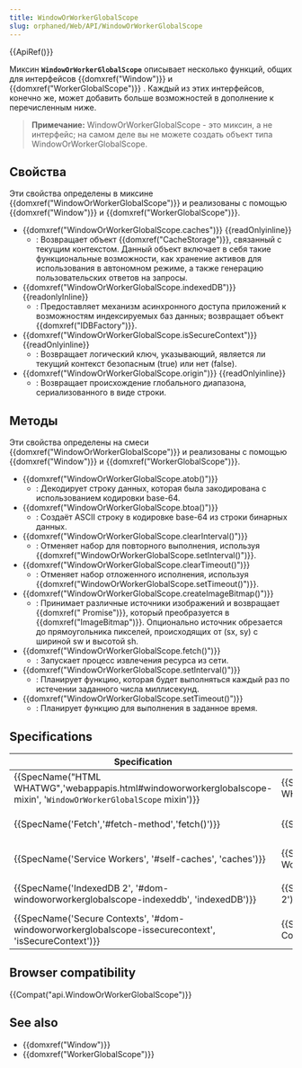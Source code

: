 ```yaml
---
title: WindowOrWorkerGlobalScope
slug: orphaned/Web/API/WindowOrWorkerGlobalScope
---
```


{{ApiRef()}}

Миксин **`WindowOrWorkerGlobalScope`** описывает несколько функций, общих для интерфейсов {{domxref("Window")}} и {{domxref("WorkerGlobalScope")}} . Каждый из этих интерфейсов, конечно же, может добавить больше возможностей в дополнение к перечисленным ниже.

> **Примечание:** WindowOrWorkerGlobalScope - это миксин, а не интерфейс; на самом деле вы не можете создать объект типа WindowOrWorkerGlobalScope.

## Свойства

Эти свойства определены в миксине {{domxref("WindowOrWorkerGlobalScope")}} и реализованы с помощью {{domxref("Window")}} и {{domxref("WorkerGlobalScope")}}.

- {{domxref("WindowOrWorkerGlobalScope.caches")}} {{readOnlyinline}}
  - : Возвращает объект {{domxref("CacheStorage")}}, связанный с текущим контекстом. Данный объект включает в себя такие функциональные возможности, как хранение активов для использования в автономном режиме, а также генерацию пользовательских ответов на запросы.
- {{domxref("WindowOrWorkerGlobalScope.indexedDB")}} {{readonlyInline}}
  - : Предоставляет механизм асинхронного доступа приложений к возможностям индексируемых баз данных; возвращает объект {{domxref("IDBFactory")}}.
- {{domxref("WindowOrWorkerGlobalScope.isSecureContext")}} {{readOnlyinline}}
  - : Возвращает логический ключ, указывающий, является ли текущий контекст безопасным (true) или нет (false).
- {{domxref("WindowOrWorkerGlobalScope.origin")}} {{readOnlyinline}}
  - : Возвращает происхождение глобального диапазона, сериализованного в виде строки.

## Методы

Эти свойства определены на смеси {{domxref("WindowOrWorkerGlobalScope")}} и реализованы с помощью {{domxref("Window")}} и {{domxref("WorkerGlobalScope")}}.

- {{domxref("WindowOrWorkerGlobalScope.atob()")}}
  - : Декодирует строку данных, которая была закодирована с использованием кодировки base-64.
- {{domxref("WindowOrWorkerGlobalScope.btoa()")}}
  - : Создаёт ASCII строку в кодировке base-64 из строки бинарных данных.
- {{domxref("WindowOrWorkerGlobalScope.clearInterval()")}}
  - : Отменяет набор для повторного выполнения, используя {{domxref("WindowOrWorkerGlobalScope.setInterval()")}}.
- {{domxref("WindowOrWorkerGlobalScope.clearTimeout()")}}
  - : Отменяет набор отложенного исполнения, используя {{domxref("WindowOrWorkerGlobalScope.setTimeout()")}}.
- {{domxref("WindowOrWorkerGlobalScope.createImageBitmap()")}}
  - : Принимает различные источники изображений и возвращает {{domxref(" Promise")}}, который преобразуется в {{domxref("ImageBitmap")}}. Опционально источник обрезается до прямоугольника пикселей, происходящих от (sx, sy) с шириной sw и высотой sh.
- {{domxref("WindowOrWorkerGlobalScope.fetch()")}}
  - : Запускает процесс извлечения ресурса из сети.
- {{domxref("WindowOrWorkerGlobalScope.setInterval()")}}
  - : Планирует функцию, которая будет выполняться каждый раз по истечении заданного числа миллисекунд.
- {{domxref("WindowOrWorkerGlobalScope.setTimeout()")}}
  - : Планирует функцию для выполнения в заданное время.

## Specifications

| Specification                                                                                                                                                            | Status                               | Comment                                       |
| ------------------------------------------------------------------------------------------------------------------------------------------------------------------------ | ------------------------------------ | --------------------------------------------- |
| {{SpecName("HTML WHATWG",'webappapis.html#windoworworkerglobalscope-mixin', '<code>WindowOrWorkerGlobalScope</code> mixin')}} | {{Spec2('HTML WHATWG')}}     | This is where the main mixin is defined.      |
| {{SpecName('Fetch','#fetch-method','fetch()')}}                                                                                                         | {{Spec2('Fetch')}}             | Definition of the `fetch()` method.           |
| {{SpecName('Service Workers', '#self-caches', 'caches')}}                                                                                             | {{Spec2('Service Workers')}} | Definition of the `caches` property.          |
| {{SpecName('IndexedDB 2', '#dom-windoworworkerglobalscope-indexeddb', 'indexedDB')}}                                                         | {{Spec2('IndexedDB 2')}}     | Definition of the `indexedDB` property.       |
| {{SpecName('Secure Contexts', '#dom-windoworworkerglobalscope-issecurecontext', 'isSecureContext')}}                                     | {{Spec2('Secure Contexts')}} | Definition of the `isSecureContext` property. |

## Browser compatibility

{{Compat("api.WindowOrWorkerGlobalScope")}}

## See also

- {{domxref("Window")}}
- {{domxref("WorkerGlobalScope")}}
